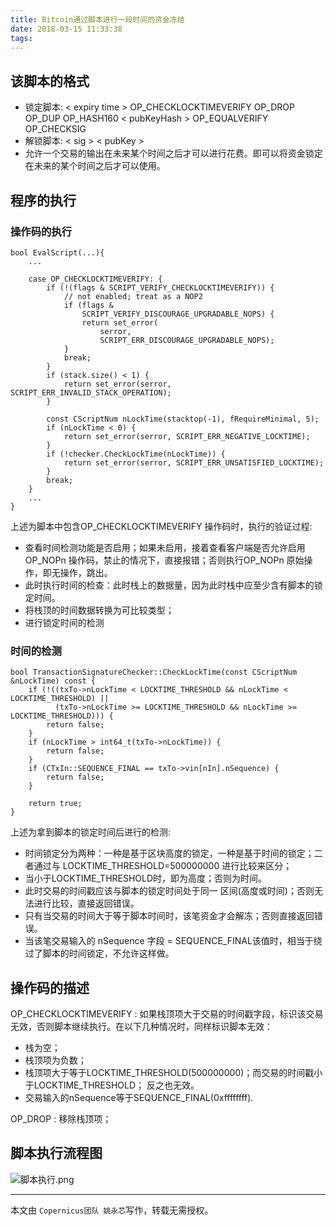```yaml
---
title: Bitcoin通过脚本进行一段时间的资金冻结
date: 2018-03-15 11:33:38
tags:
---
```


## 该脚本的格式
* 锁定脚本: < expiry time > OP_CHECKLOCKTIMEVERIFY OP_DROP OP_DUP OP_HASH160 < pubKeyHash > OP_EQUALVERIFY OP_CHECKSIG
* 解锁脚本: < sig > < pubKey >
* 允许一个交易的输出在未来某个时间之后才可以进行花费。即可以将资金锁定在未来的某个时间之后才可以使用。

## 程序的执行

### 操作码的执行
```
bool EvalScript(...){
    ...
    
    case OP_CHECKLOCKTIMEVERIFY: {
        if (!(flags & SCRIPT_VERIFY_CHECKLOCKTIMEVERIFY)) {
            // not enabled; treat as a NOP2  
            if (flags &
                SCRIPT_VERIFY_DISCOURAGE_UPGRADABLE_NOPS) {
                return set_error(
                    serror,
                    SCRIPT_ERR_DISCOURAGE_UPGRADABLE_NOPS);
            }
            break;
        }
        if (stack.size() < 1) {
            return set_error(serror, SCRIPT_ERR_INVALID_STACK_OPERATION);
        }
        
        const CScriptNum nLockTime(stacktop(-1), fRequireMinimal, 5);
        if (nLockTime < 0) {
            return set_error(serror, SCRIPT_ERR_NEGATIVE_LOCKTIME);
        }
        if (!checker.CheckLockTime(nLockTime)) {
            return set_error(serror, SCRIPT_ERR_UNSATISFIED_LOCKTIME);
        }
        break;
    }
    ...
}
```

上述为脚本中包含OP_CHECKLOCKTIMEVERIFY 操作码时，执行的验证过程:
* 查看时间检测功能是否启用；如果未启用，接着查看客户端是否允许启用OP_NOPn 操作码，禁止的情况下，直接报错；否则执行OP_NOPn 原始操作，即无操作，跳出。
* 此时执行时间的检查：此时栈上的数据量，因为此时栈中应至少含有脚本的锁定时间。
* 将栈顶的时间数据转换为可比较类型；
* 进行锁定时间的检测
    
### 时间的检测
```
bool TransactionSignatureChecker::CheckLockTime(const CScriptNum &nLockTime) const {
    if (!((txTo->nLockTime < LOCKTIME_THRESHOLD && nLockTime < LOCKTIME_THRESHOLD) ||
          (txTo->nLockTime >= LOCKTIME_THRESHOLD && nLockTime >= LOCKTIME_THRESHOLD))) {
        return false;
    }
    if (nLockTime > int64_t(txTo->nLockTime)) {
        return false;
    }
    if (CTxIn::SEQUENCE_FINAL == txTo->vin[nIn].nSequence) {
        return false;
    }

    return true;
}
```

上述为拿到脚本的锁定时间后进行的检测:
* 时间锁定分为两种：一种是基于区块高度的锁定，一种是基于时间的锁定；二者通过与 LOCKTIME_THRESHOLD=500000000 进行比较来区分；
* 当小于LOCKTIME_THRESHOLD时，即为高度；否则为时间。
* 此时交易的时间戳应该与脚本的锁定时间处于同一 区间(高度或时间)；否则无法进行比较，直接返回错误。
* 只有当交易的时间大于等于脚本时间时，该笔资金才会解冻；否则直接返回错误。
* 当该笔交易输入的 nSequence 字段 = SEQUENCE_FINAL该值时，相当于绕过了脚本的时间锁定，不允许这样做。
    
## 操作码的描述

OP_CHECKLOCKTIMEVERIFY : 如果栈顶项大于交易的时间戳字段，标识该交易无效，否则脚本继续执行。在以下几种情况时，同样标识脚本无效：
* 栈为空；
* 栈顶项为负数；
* 栈顶项大于等于LOCKTIME_THRESHOLD(500000000)；而交易的时间戳小于LOCKTIME_THRESHOLD； 反之也无效。
* 交易输入的nSequence等于SEQUENCE_FINAL(0xffffffff).
    
OP_DROP : 移除栈顶项；

## 脚本执行流程图
![脚本执行.png](https://upload-images.jianshu.io/upload_images/5181674-89508e0f08cbcf26.png?imageMogr2/auto-orient/strip%7CimageView2/2/w/1240)

***
本文由 `Copernicus团队 姚永芯`写作，转载无需授权。

